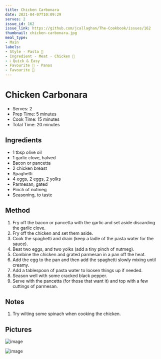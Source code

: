 ```yaml
---
title: Chicken Carbonara
date: 2021-04-07T10:09:29
serves: 2
issue_id: 162
issue_link: https://github.com/jcallaghan/The-Cookbook/issues/162
thumbnail: chicken-carbonara.jpg
meal_type:
- Main
labels:
- Style - Pasta 🍝
- Ingredient - Meat - Chicken 🐔
- ℹ️ Quick & Easy
- Favourite 🥰 - Panos
- Favourite 🥰
---
```


# Chicken Carbonara

- Serves: 2
- Prep Time: 5 minutes
- Cook Time: 15 minutes
- Total Time: 20 minutes

## Ingredients

- 1 tbsp olive oil
- 1 garlic clove, halved
- Bacon or pancetta
- 2 chicken breast
- Spaghetti
- 4 eggs, 2 eggs, 2 yolks
- Parmesan, gated
- Pinch of nutmeg
- Seasoning, to taste
 
## Method

1. Fry off the bacon or pancetta with the garlic and set aside discarding the garlic clove.
2. Fry off the chicken and set them aside.
3. Cook the spaghetti and drain (keep a ladle of the pasta water for the sauce).
4. Beat two eggs, and two yolks (add a tiny pinch of nutmeg).
5. Combine the chicken and grated parmesan in a pan off the heat.
6. Add the egg to the pan and then add the spaghetti slowly mixing until creamy. 
7. Add a tablespoon of pasta water to loosen things up if needed.
8. Season well with some cracked black pepper.
9. Serve with the pancetta (for those that want it) and top with a few cuttings of parmesan.

## Notes

1. Try wilting some spinach when cooking the chicken.

## Pictures

![image](https://user-images.githubusercontent.com/7449908/115612457-2eb7b780-a2e3-11eb-91ac-7fbe484aa565.jpeg)

![image](https://user-images.githubusercontent.com/7449908/115612786-8c4c0400-a2e3-11eb-958a-4c6a7fbaa828.jpeg)
